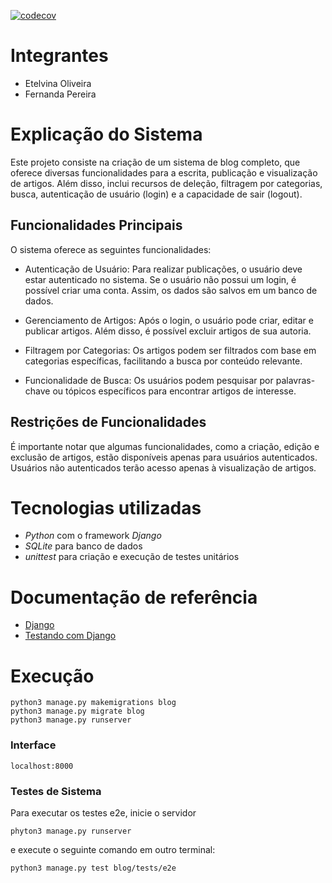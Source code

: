 [![codecov](https://codecov.io/gh/ferprr/tp1_testes/tree/main/graph/badge.svg)](https://codecov.io/gh/ferprr/tp1_testes)

# Integrantes

- Etelvina Oliveira
- Fernanda Pereira

# Explicação do Sistema

Este projeto consiste na criação de um sistema de blog completo, que oferece diversas funcionalidades para a escrita, publicação e visualização de artigos. Além disso, inclui recursos de deleção, filtragem por categorias, busca, autenticação de usuário (login) e a capacidade de sair (logout).

## Funcionalidades Principais

O sistema oferece as seguintes funcionalidades:

- Autenticação de Usuário:
  Para realizar publicações, o usuário deve estar autenticado no sistema.
  Se o usuário não possui um login, é possível criar uma conta. Assim, os dados são salvos em um banco de dados.

- Gerenciamento de Artigos:
  Após o login, o usuário pode criar, editar e publicar artigos.
  Além disso, é possível excluir artigos de sua autoria.

- Filtragem por Categorias:
  Os artigos podem ser filtrados com base em categorias específicas, facilitando a busca por conteúdo relevante.

- Funcionalidade de Busca:
  Os usuários podem pesquisar por palavras-chave ou tópicos específicos para encontrar artigos de interesse.

## Restrições de Funcionalidades

É importante notar que algumas funcionalidades, como a criação, edição e exclusão de artigos, estão disponíveis apenas para usuários autenticados. Usuários não autenticados terão acesso apenas à visualização de artigos.

# Tecnologias utilizadas

- _Python_ com o framework _Django_
- _SQLite_ para banco de dados
- _unittest_ para criação e execução de testes unitários

# Documentação de referência

- [Django](https://www.djangoproject.com/)
- [Testando com Django](https://developer.mozilla.org/pt-BR/docs/Learn/Server-side/Django/Testing)

# Execução

    python3 manage.py makemigrations blog
    python3 manage.py migrate blog
    python3 manage.py runserver

### Interface

    localhost:8000

### Testes de Sistema 

Para executar os testes e2e, inicie o servidor

    phyton3 manage.py runserver

e execute o seguinte comando em outro terminal:

    python3 manage.py test blog/tests/e2e
